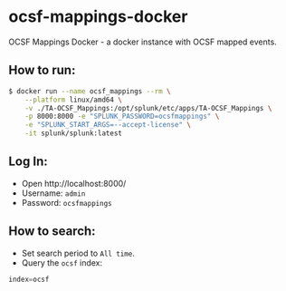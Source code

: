 # ocsf-mappings-docker
OCSF Mappings Docker - a docker instance with OCSF mapped events.


## How to run:
```sh
$ docker run --name ocsf_mappings --rm \
	--platform linux/amd64 \
	-v ./TA-OCSF_Mappings:/opt/splunk/etc/apps/TA-OCSF_Mappings \
	-p 8000:8000 -e "SPLUNK_PASSWORD=ocsfmappings" \
	-e "SPLUNK_START_ARGS=--accept-license" \
	-it splunk/splunk:latest
```

## Log In:
- Open http://localhost:8000/
- Username: `admin`
- Password: `ocsfmappings`

## How to search:

- Set search period to `All time`.
- Query the `ocsf` index:

```js
index=ocsf
```